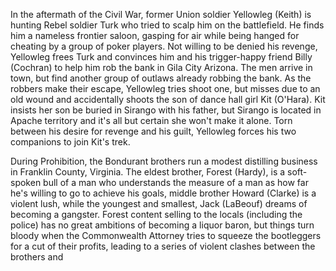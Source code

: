 In the aftermath of the Civil War, former Union soldier Yellowleg (Keith) is hunting Rebel soldier Turk who tried to scalp him on the battlefield. He finds him a nameless frontier saloon, gasping for air while being hanged for cheating by a group of poker players. Not willing to be denied his revenge, Yellowleg frees Turk and convinces him and his trigger-happy friend Billy (Cochran) to help him rob the bank in Gila City Arizona. The men arrive in town, but find another group of outlaws already robbing the bank. As the robbers make their escape, Yellowleg tries shoot one, but misses due to an old wound and accidentally shoots the son of dance hall girl Kit (O'Hara). Kit insists her son be buried in Sirango with his father, but Sirango is located in Apache territory and it's all but certain she won't make it alone. Torn between his desire for revenge and his guilt, Yellowleg forces his two companions to join Kit's trek.

During Prohibition, the Bondurant brothers run a modest distilling business in Franklin County, Virginia. The eldest brother, Forest (Hardy), is a soft-spoken bull of a man who understands the measure of a man as how far he's willing to go to achieve his goals, middle brother Howard (Clarke) is a violent lush, while the youngest and smallest, Jack (LaBeouf) dreams of becoming a gangster. Forest content selling to the locals (including the police) has no great ambitions of becoming a liquor baron, but things turn bloody when the Commonwealth Attorney tries to squeeze the bootleggers for a cut of their profits, leading to a series of violent clashes between the brothers and
